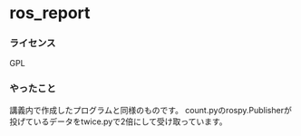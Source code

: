 # ros_report
### ライセンス
  GPL
### やったこと
  講義内で作成したプログラムと同様のものです。
  count.pyのrospy.Publisherが投げているデータをtwice.pyで2倍にして受け取っています。
